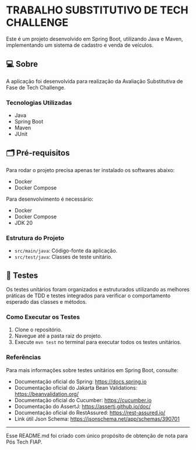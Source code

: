 # TRABALHO SUBSTITUTIVO DE TECH CHALLENGE

Este é um projeto desenvolvido em Spring Boot, utilizando Java e Maven, implementando um sistema de cadastro e venda
de veículos.

## 💻 Sobre

A aplicação foi desenvolvida para realização da Avaliação Substitutiva de Fase de Tech Challenge.

### Tecnologias Utilizadas

- Java
- Spring Boot
- Maven
- JUnit

## 🗂 Pré-requisitos
Para rodar o projeto precisa apenas ter instalado os softwares abaixo:
* Docker
* Docker Compose

Para desenvolvimento é necessário:
* Docker
* Docker Compose
* JDK 20

### Estrutura do Projeto

- `src/main/java`: Código-fonte da aplicação.
- `src/test/java`: Classes de teste unitário.

## 🧪 Testes

Os testes unitários foram organizados e estruturados utilizando as melhores práticas de TDD e testes integrados para verificar o comportamento esperado das classes e métodos.

### Como Executar os Testes

1. Clone o repositório.
2. Navegue até a pasta raiz do projeto.
3. Execute `mvn test` no terminal para executar todos os testes unitários.

### Referências

Para mais informações sobre testes unitários em Spring Boot, consulte:

- Documentação oficial do Spring: https://docs.spring.io
- Documentação oficial do Jakarta Bean Validations: https://beanvalidation.org/
- Documentação oficial do Cucumber: https://cucumber.io
- Documentação do AssertJ: https://assertj.github.io/doc/
- Documentação oficial do RestAssured: https://rest-assured.io/
- Link útil Json Schema: https://jsonschema.net/app/schemas/390701


---

Esse README.md foi criado com único propósito de obtenção de nota para Pós Tech FIAP.
